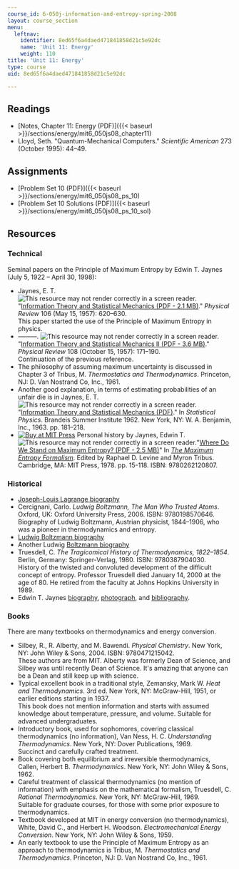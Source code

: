 ```yaml
---
course_id: 6-050j-information-and-entropy-spring-2008
layout: course_section
menu:
  leftnav:
    identifier: 8ed65f6a4daed471841858d21c5e92dc
    name: 'Unit 11: Energy'
    weight: 110
title: 'Unit 11: Energy'
type: course
uid: 8ed65f6a4daed471841858d21c5e92dc

---
```


Readings
--------

*   [Notes, Chapter 11: Energy (PDF)]({{< baseurl >}}/sections/energy/mit6_050js08_chapter11)
*   Lloyd, Seth. "Quantum-Mechanical Computers." _Scientific American_ 273 (October 1995): 44–49.

Assignments
-----------

*   [Problem Set 10 (PDF)]({{< baseurl >}}/sections/energy/mit6_050js08_ps_10)
*   [Problem Set 10 Solutions (PDF)]({{< baseurl >}}/sections/energy/mit6_050js08_ps_10_sol)

Resources
---------

### Technical

Seminal papers on the Principle of Maximum Entropy by Edwin T. Jaynes (July 5, 1922 – April 30, 1998):

*   Jaynes, E. T. ![This resource may not render correctly in a screen reader.](/images/inacessible.gif)"[Information Theory and Statistical Mechanics (PDF - 2.1 MB)](http://bayes.wustl.edu/etj/articles/theory.1.pdf)." _Physical Review_ 106 (May 15, 1957): 620–630.  
    This paper started the use of the Principle of Maximum Entropy in physics.
*   ———. ![This resource may not render correctly in a screen reader.](/images/inacessible.gif)"[Information Theory and Statistical Mechanics II (PDF - 3.6 MB)](http://bayes.wustl.edu/etj/articles/theory.2.pdf)." _Physical Review_ 108 (October 15, 1957): 171–190.  
    Continuation of the previous reference.
*   The philosophy of assuming maximum uncertainty is discussed in Chapter 3 of Tribus, M. _Thermostatics and Thermodynamics_. Princeton, NJ: D. Van Nostrand Co, Inc., 1961.
*   Another good explanation, in terms of estimating probabilities of an unfair die is in Jaynes, E. T. ![This resource may not render correctly in a screen reader.](/images/inacessible.gif)"[Information Theory and Statistical Mechanics (PDF)](http://bayes.wustl.edu/etj/articles/brandeis.pdf)." In _Statistical Physics_. Brandeis Summer Institute 1962. New York, NY: W. A. Benjamin, Inc., 1963. pp. 181–218.
*   [![Buy at MIT Press](/images/mp_logo.gif)](https://mitpress.mit.edu/9780262120807) Personal history by Jaynes, Edwin T. ![This resource may not render correctly in a screen reader.](/images/inacessible.gif)"[Where Do We Stand on Maximum Entropy? (PDF - 2.5 MB)](http://bayes.wustl.edu/etj/articles/stand.on.entropy.pdf)" In [_The Maximum Entropy Formalism_](https://mitpress.mit.edu/9780262120807). Edited by Raphael D. Levine and Myron Tribus. Cambridge, MA: MIT Press, 1978. pp. 15-118. ISBN: 9780262120807.

### Historical

*   [Joseph-Louis Lagrange biography](http://www-groups.dcs.st-andrews.ac.uk/%7Ehistory/Biographies/Lagrange.html)
*   Cercignani, Carlo. _Ludwig Boltzmann, The Man Who Trusted Atoms_. Oxford, UK: Oxford University Press, 2006. ISBN: 9780198570646.  
    Biography of Ludwig Boltzmann, Austrian physicist, 1844–1906, who was a pioneer in thermodynamics and entropy.
*   [Ludwig Boltzmann biography](https://www.boltzmann.com/ludwig-boltzmann/biography/)
*   Another Ludwig [Boltzmann biography](https://www.britannica.com/biography/Ludwig-Boltzmann)
*   Truesdell, C. _The Tragicomical History of Thermodynamics, 1822–1854_. Berlin, Germany: Springer-Verlag, 1980. ISBN: 9780387904030.  
    History of the twisted and convoluted development of the difficult concept of entropy. Professor Truesdell died January 14, 2000 at the age of 80. He retired from the faculty at Johns Hopkins University in 1989.
*   Edwin T. Jaynes [biography](http://bayes.wustl.edu/etj/etj.html), [photograph](http://bayes.wustl.edu/etj/phys.photo.html), and [bibliography](http://bayes.wustl.edu/etj/node1.html).

### Books

There are many textbooks on thermodynamics and energy conversion.

*   Silbey, R., R. Alberty, and M. Bawendi. _Physical Chemistry_. New York, NY: John Wiley & Sons, 2004. ISBN: 9780471215042.  
    These authors are from MIT. Alberty was formerly Dean of Science, and Silbey was until recently Dean of Science. It's amazing that anyone can be a Dean and still keep up with science.
*   Typical excellent book in a traditional style, Zemansky, Mark W. _Heat and Thermodynamics_. 3rd ed. New York, NY: McGraw-Hill, 1951, or earlier editions starting in 1937.  
    This book does not mention information and starts with assumed knowledge about temperature, pressure, and volume. Suitable for advanced undergraduates.
*   Introductory book, used for sophomores, covering classical thermodynamics (no information), Van Ness, H. C. _Understanding Thermodynamics_. New York, NY: Dover Publications, 1969.  
    Succinct and carefully crafted treatment.
*   Book covering both equilibrium and irreversible thermodynamics, Callen, Herbert B. _Thermodynamics_. New York, NY: John Wiley & Sons, 1962.
*   Careful treatment of classical thermodynamics (no mention of information) with emphasis on the mathematical formalism, Truesdell, C. _Rational Thermodynamics_. New York, NY: McGraw-Hill, 1969.  
    Suitable for graduate courses, for those with some prior exposure to thermodynamics.
*   Textbook developed at MIT in energy conversion (no thermodynamics), White, David C., and Herbert H. Woodson. _Electromechanical Energy Conversion_. New York, NY: John Wiley & Sons, 1959.
*   An early textbook to use the Principle of Maximum Entropy as an approach to thermodynamics is Tribus, M. _Thermostatics and Thermodynamics_. Princeton, NJ: D. Van Nostrand Co, Inc., 1961.